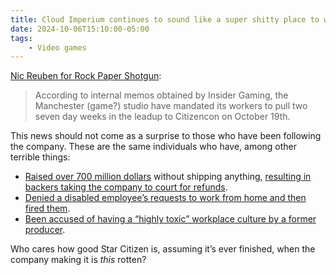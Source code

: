 ```yaml
---
title: Cloud Imperium continues to sound like a super shitty place to work
date: 2024-10-06T15:10:00-05:00
tags:
    - Video games
---
```

<a href="https://www.rockpapershotgun.com/cloud-imperium-quietly-steal-star-citizen-developers-weekends-from-under-them-with-mandated-overtime-in-the-lead-up-to-citizencon" target="_blank" rel="noopener">Nic Reuben for Rock Paper Shotgun</a>:

> According to internal memos obtained by Insider Gaming, the Manchester (game?) studio have mandated its workers to pull two seven day weeks in the leadup to Citizencon on October 19th.

This news should not come as a surprise to those who have been following the company. These are the same individuals who have, among other terrible things:

- <a href="https://robertsspaceindustries.com/funding-goals" target="_blank" rel="noopener">Raised over 700 million dollars</a> without shipping anything, <a href="https://www.rockpapershotgun.com/star-citizen-refund" target="_blank" rel="noopener">resulting in backers taking the company to court for refunds</a>.
- <a href="https://www.eurogamer.net/star-citizen-developer-ordered-to-pay-27k-to-disabled-worker-in-return-to-office-discrimination-claim" target="_blank" rel="noopener">Denied a disabled employee’s requests to work from home and then fired them</a>.
- <a href="https://www.gamedeveloper.com/business/report-star-citizen-dev-cig-laid-off-staff-following-studio-relocation" target="_blank" rel="noopener">Been accused of having a “highly toxic” workplace culture by a former producer</a>.

Who cares how good Star Citizen is, assuming it’s ever finished, when the company making it is *this* rotten?
